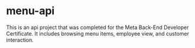 # menu-api
This is an api project that was completed for the Meta Back-End Developer Certificate. It includes browsing menu items, employee view, and customer interaction. 
